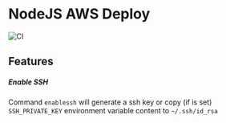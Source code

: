 # NodeJS AWS Deploy
![CI](https://github.com/aalonzolu/nodeawsdeploy/workflows/CI/badge.svg?branch=master)

## Features
##### Enable SSH
Command `enablessh` will generate a ssh key or copy (if is set) `SSH_PRIVATE_KEY` environment variable content to `~/.ssh/id_rsa`
